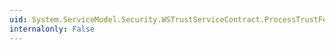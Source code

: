 ```yaml
---
uid: System.ServiceModel.Security.WSTrustServiceContract.ProcessTrustFeb2005ValidateResponse(System.ServiceModel.Channels.Message)
internalonly: False
---
```

